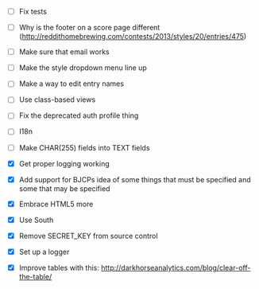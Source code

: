 - [ ] Fix tests
- [ ] Why is the footer on a score page different (http://reddithomebrewing.com/contests/2013/styles/20/entries/475)
- [ ] Make sure that email works
- [ ] Make the style dropdown menu line up
- [ ] Make a way to edit entry names
- [ ] Use class-based views
- [ ] Fix the deprecated auth profile thing
- [ ] I18n
- [ ] Make CHAR(255) fields into TEXT fields

- [X] Get proper logging working
- [X] Add support for BJCPs idea of some things that must be specified and some that may be specified
- [X] Embrace HTML5 more
- [X] Use South
- [X] Remove SECRET_KEY from source control
- [X] Set up a logger
- [X] Improve tables with this: http://darkhorseanalytics.com/blog/clear-off-the-table/
